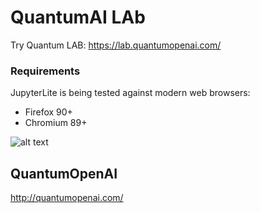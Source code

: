 # QuantumAI LAb

Try Quantum LAB: https://lab.quantumopenai.com/



### Requirements

JupyterLite is being tested against modern web browsers:

- Firefox 90+
- Chromium 89+

![alt text](https://github.com/rajat709/QuantumAI-LAB/blob/main/QuantumAI-1.png/)

## QuantumOpenAI
http://quantumopenai.com/
